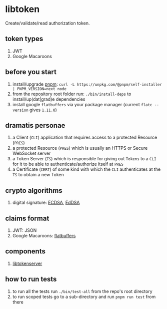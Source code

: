 # libtoken

Create/validate/read authorization token.

## token types

1. JWT
2. Google Macaroons

## before you start

1. install/upgrade [pnpm](https://pnpm.js.org/en/installation): `curl -L https://unpkg.com/@pnpm/self-installer | PNPM_VERSION=next node`
2. from the repository root folder run: `./bin/install-deps` to install/up(dat|grad)e dependencies
3. install google `flatbuffers` via your package manager (current `flatc --version` gives `1.11.0`)

## dramatis personae

1. a Client (`CLI`) application that requires access to a protected Resource (`PRES`)
2. a protected Resource (`PRES`) which is usually an HTTPS or Secure WebSocket server
3. a Token Server (`TS`) which is responsible for giving out `Tokens` to a `CLI` for it to be able to authenticate/authorize itself at `PRES`
4. a Certificate (`CERT`) of some kind with which the `CLI` authenticates at the `TS` to obtain a new Token

## crypto algorithms

1. digital signature: [ECDSA](http://bit.ly/2tO1hDa), [EdDSA](http://bit.ly/38FpCtP)

## claims format

1. JWT: JSON
2. Google Macaroons: [flatbuffers](http://bit.ly/37tTwB1)

## components

1. [libtokenserver](packages/libtokenserver/README.md)

## how to run tests

1. to run all the tests run `./bin/test-all` from the repo's root directory
2. to run scoped tests go to a sub-directory and run `pnpm run test` from there
